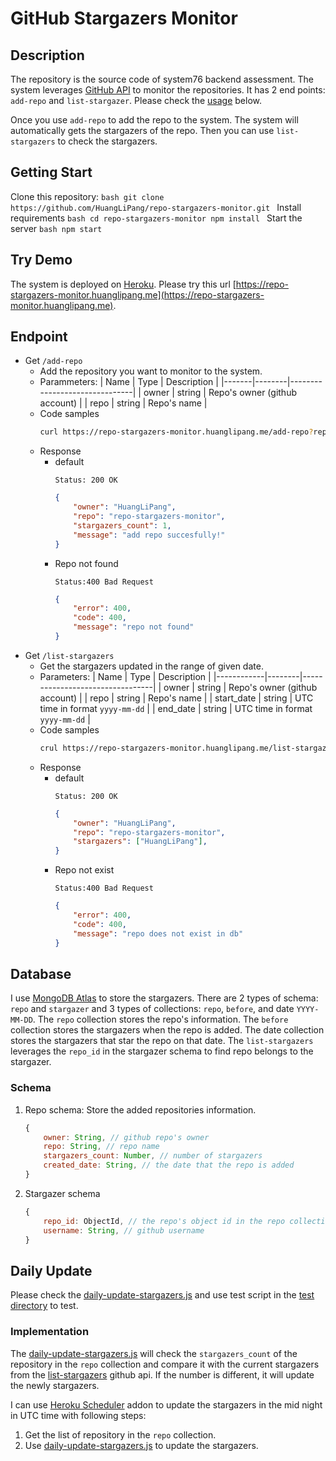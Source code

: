 # GitHub Stargazers Monitor

## Description

The repository is the source code of system76 backend assessment. The system leverages [GitHub API](https://docs.github.com/en/rest) to monitor the repositories. It has 2 end points: `add-repo` and `list-stargazer`. Please check the [usage](#endpoint) below. 

Once you use `add-repo` to add the repo to the system. The system will automatically gets the stargazers of the repo. Then you can use `list-stargazers` to check the stargazers.

## Getting Start
Clone this repository:
    ```bash
    git clone https://github.com/HuangLiPang/repo-stargazers-monitor.git
    ```
Install requirements
    ```bash
    cd repo-stargazers-monitor
    npm install
    ```
Start the server
    ```bash
    npm start
    ```
## Try Demo
The system is deployed on [Heroku](https://www.heroku.com/home). Please try this url [https://repo-stargazers-monitor.huanglipang.me](https://repo-stargazers-monitor.huanglipang.me).

## Endpoint

-   Get `/add-repo`
    -   Add the repository you want to monitor to the system.
    -   Parammeters:
        | Name | Type | Description |
        |-------|--------|-------------------------------|
        | owner | string | Repo's owner (github account) |
        | repo | string | Repo's name |
    -   Code samples
        ```bash
        curl https://repo-stargazers-monitor.huanglipang.me/add-repo?repo=repo-stargazers-monitor&owner=HuangLiPang
        ```
    -   Response
        - default 
            ```
            Status: 200 OK
            ```
            ```json
            {
                "owner": "HuangLiPang",
                "repo": "repo-stargazers-monitor",
                "stargazers_count": 1,
                "message": "add repo succesfully!"
            }
            ```
        - Repo not found
            ```
            Status:400 Bad Request
            ```
            ```json
            {
                "error": 400,
                "code": 400,
                "message": "repo not found"
            }
            ```
-   Get `/list-stargazers`
    -   Get the stargazers updated in the range of given date.
    -   Parameters:
        | Name | Type | Description |
        |------------|--------|---------------------------------|
        | owner | string | Repo's owner (github account) |
        | repo | string | Repo's name |
        | start_date | string | UTC time in format `yyyy-mm-dd` |
        | end_date | string | UTC time in format `yyyy-mm-dd` |
    -   Code samples
        ```bash
        crul https://repo-stargazers-monitor.huanglipang.me/list-stargazers?repo=repo-stargazers-monitor&owner=HuangLiPang&start_time=2021-1-25&end_time=2021-1-25
        ```
    -   Response
        - default 
            ```
            Status: 200 OK
            ```
            ```json
            {
                "owner": "HuangLiPang",
                "repo": "repo-stargazers-monitor",
                "stargazers": ["HuangLiPang"],
            }
            ```
        - Repo not exist
            ```
            Status:400 Bad Request
            ```
            ```json
            {
                "error": 400,
                "code": 400,
                "message": "repo does not exist in db"
            }
            ```

## Database

I use [MongoDB Atlas](https://www.mongodb.com/cloud/atlas) to store the stargazers. There are 2 types of schema: `repo` and `stargazer` and 3 types of collections: `repo`, `before`, and date `YYYY-MM-DD`. The `repo` collection stores the repo's information. The `before` collection stores the stargazers when the repo is added. The date collection stores the stargazers that star the repo on that date. The `list-stargazers` leverages the `repo_id` in the stargazer schema to find repo belongs to the stargazer.

### Schema
1. Repo schema: 
    Store the added repositories information.
    ```javascript
    {
        owner: String, // github repo's owner
        repo: String, // repo name
        stargazers_count: Number, // number of stargazers
        created_date: String, // the date that the repo is added
    }
    ```
2. Stargazer schema
    ```javascript
    {
        repo_id: ObjectId, // the repo's object id in the repo collection
        username: String, // github username
    }
    ```
## Daily Update

Please check the [daily-update-stargazers.js](./utils/daily-update-stargazers.js) and use test script in the [test directory](./test) to test.

### Implementation
   
The [daily-update-stargazers.js](./utils/daily-update-stargazers.js) will check the `stargazers_count` of the repository in the `repo` collection and compare it with the current stargazers from the [list-stargazers](https://docs.github.com/en/rest/reference/activity#list-stargazers) github api. If the number is different, it will update the newly stargazers.

I can use [Heroku Scheduler](https://elements.heroku.com/addons/scheduler) addon to update the stargazers in the mid night in UTC time with following steps:
1. Get the list of repository in the `repo` collection.
2. Use [daily-update-stargazers.js](./utils/daily-update-stargazers.js) to update the stargazers.


